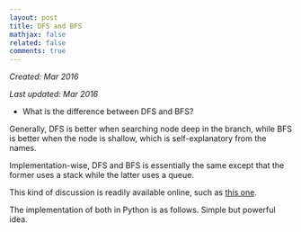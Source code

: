 ```yaml
---
layout: post
title: DFS and BFS
mathjax: false
related: false
comments: true
---
```


_Created: Mar 2016_

_Last updated: Mar 2016_


* What is the difference between DFS and BFS? 

Generally, DFS is better when searching node deep in the branch, while BFS is better when the node is shallow, which is self-explanatory from the names. 

Implementation-wise, DFS and BFS is essentially the same except that the former uses a stack while the latter uses a queue. 

This kind of discussion is readily available online, such as [this one](https://www.quora.com/Graph-Theory-What-is-the-difference-between-depth-first-search-and-breadth-first-search). 

The implementation of both in Python is as follows. Simple but powerful idea. 

<script src="https://gist.github.com/lijunhw/581916e384fbd5736d734948a1b0281e.js?file=dfs_bfs_test.py"></script>

